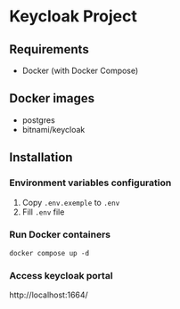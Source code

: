 # Keycloak Project

## Requirements

- Docker (with Docker Compose)

## Docker images

- postgres
- bitnami/keycloak

## Installation

### Environment variables configuration

1. Copy `.env.exemple` to `.env`
2. Fill `.env` file

### Run Docker containers
````
docker compose up -d
````

### Access keycloak portal

http://localhost:1664/